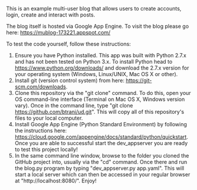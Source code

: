 This is an example multi-user blog that allows users to create accounts, login, create and interact with posts.

The blog itself is hosted via Google App Engine. To visit the blog please go here: https://mublog-173221.appspot.com/

To test the code yourself, follow these instructions:

1. Ensure you have Python installed. This app was built with Python 2.7.x and has not been tested on Python 3.x. To install Python head to https://www.python.org/downloads/ and download the 2.7.x version for your operating system (Windows, Linux/UNIX, Mac OS X or other).
2. Install git (version control system) from here: https://git-scm.com/downloads.
3. Clone this repository via the "git clone" command. To do this, open your OS command-line interface (Terminal on Mac OS X, Windows version vary). Once in the command line, type "git clone https://github.com/btrani/ud.git". This will copy all of this repository's files to your local computer.
4. Install Google App Engine (Python Standard Environment) by following the instructions here: https://cloud.google.com/appengine/docs/standard/python/quickstart. Once you are able to successful start the dev_appserver you are ready to test this project locally!
5. In the same command line window, browse to the folder you cloned the GitHub project into, usually via the "cd" command. Once there and run the blog.py program by typing "dev_appserver.py app.yaml". This will start a local server which can then be accessed in your regular browser at "http://localhost:8080/". Enjoy!